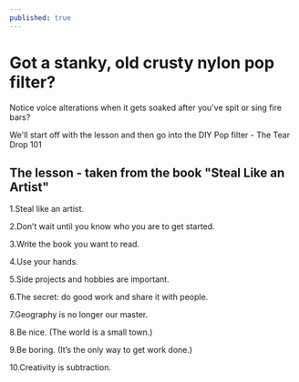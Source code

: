 ```yaml
---
published: true
---
```

# Got a stanky, old crusty nylon pop filter? 
Notice voice alterations when it gets soaked after you've spit or sing fire bars?

We'll start off with the lesson and then go into the DIY Pop filter - The Tear Drop 101

## The lesson - taken from the book "Steal Like an Artist"

1.Steal like an artist.

2.Don’t wait until you know who you are to get started.

3.Write the book you want to read.

4.Use your hands.

5.Side projects and hobbies are important.

6.The secret: do good work and share it with people.

7.Geography is no longer our master.

8.Be nice. (The world is a small town.)

9.Be boring. (It’s the only way to get work done.)

10.Creativity is subtraction.
